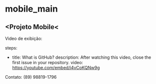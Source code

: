 # mobile_main
## &lt;Projeto Mobile&lt;

Video de exibição:

steps:
- title: What is GitHub?
  description: After watching this video, close the first issue in your repository.
  video: https://youtube.com/embed/i4vCoKQNw9g
  


Contato: (89) 98819-1796
